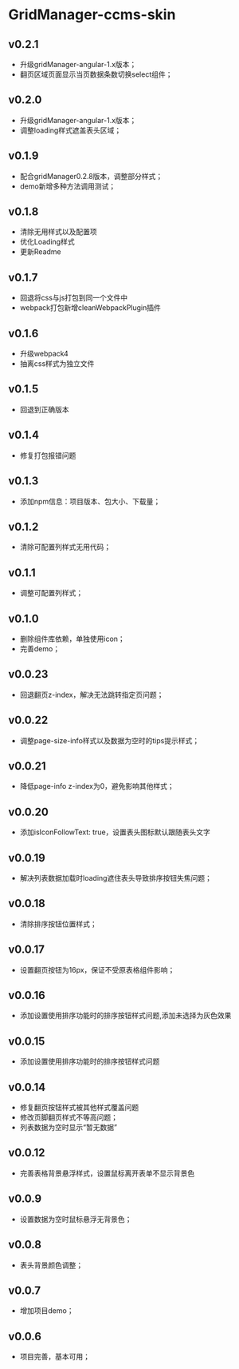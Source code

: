 # GridManager-ccms-skin

## v0.2.1

- 升级gridManager-angular-1.x版本；
- 翻页区域页面显示当页数据条数切换select组件；

## v0.2.0

- 升级gridManager-angular-1.x版本；
- 调整loading样式遮盖表头区域；

## v0.1.9

- 配合gridManager0.2.8版本，调整部分样式；
- demo新增多种方法调用测试；

## v0.1.8

- 清除无用样式以及配置项
- 优化Loading样式
- 更新Readme

## v0.1.7

- 回退将css与js打包到同一个文件中
- webpack打包新增cleanWebpackPlugin插件

## v0.1.6

- 升级webpack4
- 抽离css样式为独立文件

## v0.1.5

- 回退到正确版本

## v0.1.4

- 修复打包报错问题

## v0.1.3

- 添加npm信息：项目版本、包大小、下载量；

## v0.1.2

- 清除可配置列样式无用代码；

## v0.1.1

- 调整可配置列样式；

## v0.1.0

- 删除组件库依赖，单独使用icon；
- 完善demo；

## v0.0.23

- 回退翻页z-index，解决无法跳转指定页问题；

## v0.0.22

- 调整page-size-info样式以及数据为空时的tips提示样式；

## v0.0.21

- 降低page-info z-index为0，避免影响其他样式；

## v0.0.20

- 添加isIconFollowText: true，设置表头图标默认跟随表头文字

## v0.0.19

- 解决列表数据加载时loading遮住表头导致排序按钮失焦问题；

## v0.0.18

- 清除排序按钮位置样式；

## v0.0.17

- 设置翻页按钮为16px，保证不受原表格组件影响；

## v0.0.16

- 添加设置使用排序功能时的排序按钮样式问题,添加未选择为灰色效果

## v0.0.15

- 添加设置使用排序功能时的排序按钮样式问题

## v0.0.14

- 修复翻页按钮样式被其他样式覆盖问题
- 修改页脚翻页样式不等高问题；
- 列表数据为空时显示“暂无数据”

## v0.0.12

- 完善表格背景悬浮样式，设置鼠标离开表单不显示背景色

## v0.0.9

- 设置数据为空时鼠标悬浮无背景色；

## v0.0.8

- 表头背景颜色调整；

## v0.0.7

- 增加项目demo；

## v0.0.6

- 项目完善，基本可用；
